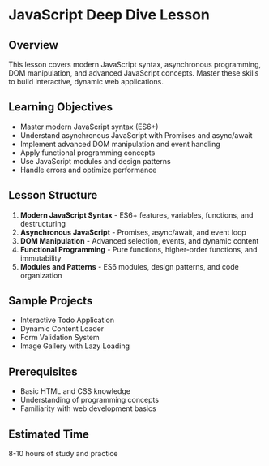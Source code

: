 # JavaScript Deep Dive Lesson

## Overview
This lesson covers modern JavaScript syntax, asynchronous programming, DOM manipulation, and advanced JavaScript concepts. Master these skills to build interactive, dynamic web applications.

## Learning Objectives
- Master modern JavaScript syntax (ES6+)
- Understand asynchronous JavaScript with Promises and async/await
- Implement advanced DOM manipulation and event handling
- Apply functional programming concepts
- Use JavaScript modules and design patterns
- Handle errors and optimize performance

## Lesson Structure
1. **Modern JavaScript Syntax** - ES6+ features, variables, functions, and destructuring
2. **Asynchronous JavaScript** - Promises, async/await, and event loop
3. **DOM Manipulation** - Advanced selection, events, and dynamic content
4. **Functional Programming** - Pure functions, higher-order functions, and immutability
5. **Modules and Patterns** - ES6 modules, design patterns, and code organization

## Sample Projects
- Interactive Todo Application
- Dynamic Content Loader
- Form Validation System
- Image Gallery with Lazy Loading

## Prerequisites
- Basic HTML and CSS knowledge
- Understanding of programming concepts
- Familiarity with web development basics

## Estimated Time
8-10 hours of study and practice
